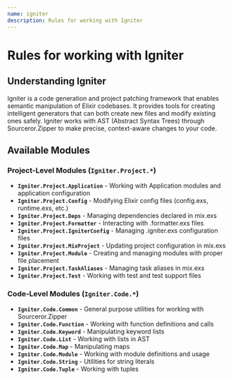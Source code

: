 ```yaml
---
name: igniter
description: Rules for working with Igniter
---
```


# Rules for working with Igniter

## Understanding Igniter

Igniter is a code generation and project patching framework that enables semantic manipulation of Elixir codebases. It provides tools for creating intelligent generators that can both create new files and modify existing ones safely. Igniter works with AST (Abstract Syntax Trees) through Sourceror.Zipper to make precise, context-aware changes to your code.

## Available Modules

### Project-Level Modules (`Igniter.Project.*`)

- **`Igniter.Project.Application`** - Working with Application modules and application configuration
- **`Igniter.Project.Config`** - Modifying Elixir config files (config.exs, runtime.exs, etc.)
- **`Igniter.Project.Deps`** - Managing dependencies declared in mix.exs
- **`Igniter.Project.Formatter`** - Interacting with .formatter.exs files
- **`Igniter.Project.IgniterConfig`** - Managing .igniter.exs configuration files
- **`Igniter.Project.MixProject`** - Updating project configuration in mix.exs
- **`Igniter.Project.Module`** - Creating and managing modules with proper file placement
- **`Igniter.Project.TaskAliases`** - Managing task aliases in mix.exs
- **`Igniter.Project.Test`** - Working with test and test support files

### Code-Level Modules (`Igniter.Code.*`)

- **`Igniter.Code.Common`** - General purpose utilities for working with Sourceror.Zipper
- **`Igniter.Code.Function`** - Working with function definitions and calls
- **`Igniter.Code.Keyword`** - Manipulating keyword lists
- **`Igniter.Code.List`** - Working with lists in AST
- **`Igniter.Code.Map`** - Manipulating maps
- **`Igniter.Code.Module`** - Working with module definitions and usage
- **`Igniter.Code.String`** - Utilities for string literals
- **`Igniter.Code.Tuple`** - Working with tuples
